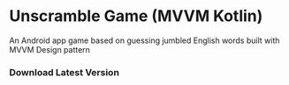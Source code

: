 # Unscramble Game (MVVM Kotlin)
An Android app game based on guessing jumbled English words built with MVVM Design pattern

### Download Latest Version
